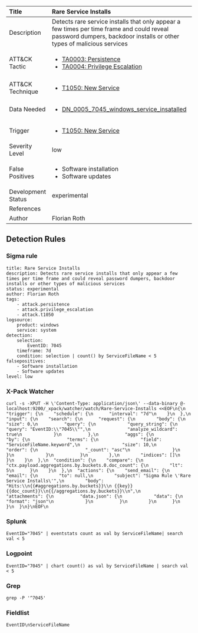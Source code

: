 | Title                | Rare Service Installs                                                                                                                                                 |
|:---------------------|:------------------------------------------------------------------------------------------------------------------------------------------------------------|
| Description          | Detects rare service installs that only appear a few times per time frame and could reveal password dumpers, backdoor installs or other types of malicious services                                                                                                                                           |
| ATT&amp;CK Tactic    | <ul><li>[TA0003: Persistence](https://attack.mitre.org/tactics/TA0003)</li><li>[TA0004: Privilege Escalation](https://attack.mitre.org/tactics/TA0004)</li></ul>  |
| ATT&amp;CK Technique | <ul><li>[T1050: New Service](https://attack.mitre.org/techniques/T1050)</li></ul>                             |
| Data Needed          | <ul><li>[DN_0005_7045_windows_service_insatalled](../Data_Needed/DN_0005_7045_windows_service_insatalled.md)</li></ul>                                                         |
| Trigger              | <ul><li>[T1050: New Service](../Triggers/T1050.md)</li></ul>  |
| Severity Level       | low                                                                                                                                                 |
| False Positives      | <ul><li>Software installation</li><li>Software updates</li></ul>                                                                  |
| Development Status   | experimental                                                                                                                                                |
| References           | <ul></ul>                                                          |
| Author               | Florian Roth                                                                                                                                                |


## Detection Rules

### Sigma rule

```
title: Rare Service Installs
description: Detects rare service installs that only appear a few times per time frame and could reveal password dumpers, backdoor installs or other types of malicious services 
status: experimental
author: Florian Roth
tags:
    - attack.persistence
    - attack.privilege_escalation
    - attack.t1050
logsource:
    product: windows
    service: system
detection:
    selection:
        EventID: 7045
    timeframe: 7d
    condition: selection | count() by ServiceFileName < 5 
falsepositives: 
    - Software installation
    - Software updates
level: low
```








### X-Pack Watcher

```
curl -s -XPUT -H \'Content-Type: application/json\' --data-binary @- localhost:9200/_xpack/watcher/watch/Rare-Service-Installs <<EOF\n{\n  "trigger": {\n    "schedule": {\n      "interval": "7d"\n    }\n  },\n  "input": {\n    "search": {\n      "request": {\n        "body": {\n          "size": 0,\n          "query": {\n            "query_string": {\n              "query": "EventID:\\"7045\\"",\n              "analyze_wildcard": true\n            }\n          },\n          "aggs": {\n            "by": {\n              "terms": {\n                "field": "ServiceFileName.keyword",\n                "size": 10,\n                "order": {\n                  "_count": "asc"\n                }\n              }\n            }\n          }\n        },\n        "indices": []\n      }\n    }\n  },\n  "condition": {\n    "compare": {\n      "ctx.payload.aggregations.by.buckets.0.doc_count": {\n        "lt": 5\n      }\n    }\n  },\n  "actions": {\n    "send_email": {\n      "email": {\n        "to": null,\n        "subject": "Sigma Rule \'Rare Service Installs\'",\n        "body": "Hits:\\n{{#aggregations.by.buckets}}\\n {{key}} {{doc_count}}\\n{{/aggregations.by.buckets}}\\n",\n        "attachments": {\n          "data.json": {\n            "data": {\n              "format": "json"\n            }\n          }\n        }\n      }\n    }\n  }\n}\nEOF\n
```








### Splunk

```
EventID="7045" | eventstats count as val by ServiceFileName| search val < 5
```





### Logpoint

```
EventID="7045" | chart count() as val by ServiceFileName | search val < 5
```





### Grep

```
grep -P '^7045'
```





### Fieldlist

```
EventID\nServiceFileName
```

